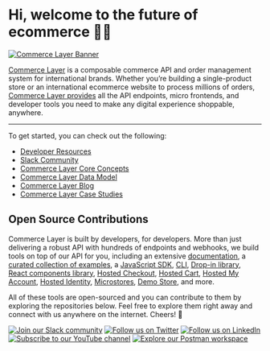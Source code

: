 # Hi, welcome to the future of ecommerce 👋🏾

[![Commerce Layer Banner](https://data.commercelayer.app/assets/images/banners/violet-half.jpg)](https://commercelayer.io/why)

[Commerce Layer](https://commercelayer.io) is a composable commerce API and order management system for international brands. Whether you’re building a single-product store or an international ecommerce website to process millions of orders, [Commerce Layer provides](https://commercelayer.io/features) all the API endpoints, micro frontends, and developer tools you need to make any digital experience shoppable, anywhere.

---

To get started, you can check out the following:

- [Developer Resources](https://commercelayer.io/developers)
- [Slack Community](https://slack.commercelayer.app)
- [Commerce Layer Core Concepts](https://commercelayer.io/docs/core-concepts)
- [Commerce Layer Data Model](https://commercelayer.io/docs/data-model)
- [Commerce Layer Blog](https://commercelayer.io/blog)
- [Commerce Layer Case Studies](https://commercelayer.io/customers)

## Open Source Contributions

Commerce Layer is built by developers, for developers. More than just delivering a robust API with hundreds of endpoints and webhooks, we build tools on top of our API for you, including an extensive [documentation](https://docs.commercelayer.io), a [curated collection of examples](https://github.com/commercelayer/examples), a [JavaScript SDK](https://github.com/commercelayer/commercelayer-sdk), [CLI](https://github.com/commercelayer/commercelayer-cli), [Drop-in library](https://github.com/commercelayer/drop-in.js), [React components library](https://github.com/commercelayer/commercelayer-react-components), [Hosted Checkout](https://github.com/commercelayer/mfe-checkout), [Hosted Cart](https://github.com/commercelayer/mfe-cart), [Hosted My Account](https://github.com/commercelayer/mfe-my-account), [Hosted Identity](https://github.com/commercelayer/mfe-identity), [Microstores](https://github.com/commercelayer/mfe-microstore), [Demo Store](https://github.com/commercelayer/demo-store), and more.

All of these tools are open-sourced and you can contribute to them by exploring the repositories below. Feel free to explore them right away and connect with us anywhere on the internet. Cheers! 🖤

[![Join our Slack community](https://img.shields.io/badge/Slack-666EFF?style=for-the-badge&logo=slack&logoColor=white)](https://slack.commercelayer.app)
[![Follow us on Twitter](https://img.shields.io/badge/Twitter-666EFF?style=for-the-badge&logo=twitter&logoColor=white)](https://twitter.com/commercelayer)
[![Follow us on LinkedIn](https://img.shields.io/badge/LinkedIn-666EFF?style=for-the-badge&logo=linkedin&logoColor=white)](https://linkedin.com/company/commerce-layer)
[![Subscribe to our YouTube channel](https://img.shields.io/badge/YouTube-666EFF?style=for-the-badge&logo=youtube&logoColor=white)](https://youtube.com/channel/UC42fupHoir5_E8jQfBY2EOA)
[![Explore our Postman workspace](https://img.shields.io/badge/Postman-666EFF?style=for-the-badge&logo=postman&logoColor=white)](https://postman.com/commercelayer)

